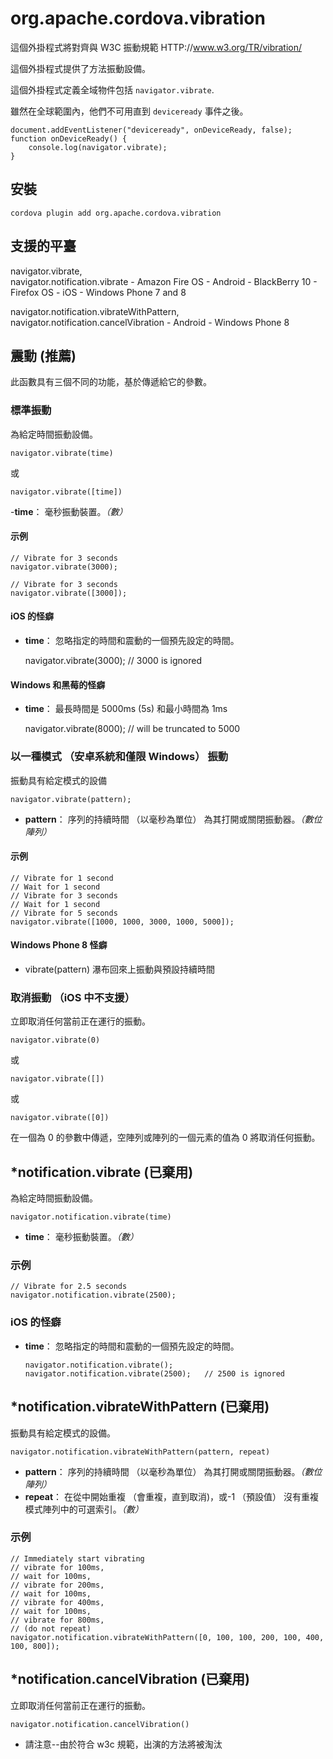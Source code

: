 <!---
    Licensed to the Apache Software Foundation (ASF) under one
    or more contributor license agreements.  See the NOTICE file
    distributed with this work for additional information
    regarding copyright ownership.  The ASF licenses this file
    to you under the Apache License, Version 2.0 (the
    "License"); you may not use this file except in compliance
    with the License.  You may obtain a copy of the License at

      http://www.apache.org/licenses/LICENSE-2.0

    Unless required by applicable law or agreed to in writing,
    software distributed under the License is distributed on an
    "AS IS" BASIS, WITHOUT WARRANTIES OR CONDITIONS OF ANY
    KIND, either express or implied.  See the License for the
    specific language governing permissions and limitations
    under the License.
-->

# org.apache.cordova.vibration

這個外掛程式將對齊與 W3C 振動規範 HTTP://www.w3.org/TR/vibration/

這個外掛程式提供了方法振動設備。

這個外掛程式定義全域物件包括 `navigator.vibrate`.

雖然在全球範圍內，他們不可用直到 `deviceready` 事件之後。

    document.addEventListener("deviceready", onDeviceReady, false);
    function onDeviceReady() {
        console.log(navigator.vibrate);
    }
    

## 安裝

    cordova plugin add org.apache.cordova.vibration
    

## 支援的平臺

navigator.vibrate,  
navigator.notification.vibrate - Amazon Fire OS - Android - BlackBerry 10 - Firefox OS - iOS - Windows Phone 7 and 8

navigator.notification.vibrateWithPattern,  
navigator.notification.cancelVibration - Android - Windows Phone 8

## 震動 (推薦)

此函數具有三個不同的功能，基於傳遞給它的參數。

### 標準振動

為給定時間振動設備。

    navigator.vibrate(time)
    

或

    navigator.vibrate([time])
    

-**time**： 毫秒振動裝置。*（數）*

#### 示例

    // Vibrate for 3 seconds
    navigator.vibrate(3000);
    
    // Vibrate for 3 seconds
    navigator.vibrate([3000]);
    

#### iOS 的怪癖

*   **time**： 忽略指定的時間和震動的一個預先設定的時間。
    
    navigator.vibrate(3000); // 3000 is ignored

#### Windows 和黑莓的怪癖

*   **time**： 最長時間是 5000ms (5s) 和最小時間為 1ms
    
    navigator.vibrate(8000); // will be truncated to 5000

### 以一種模式 （安卓系統和僅限 Windows） 振動

振動具有給定模式的設備

    navigator.vibrate(pattern);   
    

*   **pattern**： 序列的持續時間 （以毫秒為單位） 為其打開或關閉振動器。*（數位陣列）*

#### 示例

    // Vibrate for 1 second
    // Wait for 1 second
    // Vibrate for 3 seconds
    // Wait for 1 second
    // Vibrate for 5 seconds
    navigator.vibrate([1000, 1000, 3000, 1000, 5000]);
    

#### Windows Phone 8 怪癖

*   vibrate(pattern) 瀑布回來上振動與預設持續時間

### 取消振動 （iOS 中不支援）

立即取消任何當前正在運行的振動。

    navigator.vibrate(0)
    

或

    navigator.vibrate([])
    

或

    navigator.vibrate([0])
    

在一個為 0 的參數中傳遞，空陣列或陣列的一個元素的值為 0 將取消任何振動。

## *notification.vibrate (已棄用)

為給定時間振動設備。

    navigator.notification.vibrate(time)
    

*   **time**： 毫秒振動裝置。*（數）*

### 示例

    // Vibrate for 2.5 seconds
    navigator.notification.vibrate(2500);
    

### iOS 的怪癖

*   **time**： 忽略指定的時間和震動的一個預先設定的時間。
    
        navigator.notification.vibrate();
        navigator.notification.vibrate(2500);   // 2500 is ignored
        

## *notification.vibrateWithPattern (已棄用)

振動具有給定模式的設備。

    navigator.notification.vibrateWithPattern(pattern, repeat)
    

*   **pattern**： 序列的持續時間 （以毫秒為單位） 為其打開或關閉振動器。*（數位陣列）*
*   **repeat**： 在從中開始重複 （會重複，直到取消)，或-1 （預設值） 沒有重複模式陣列中的可選索引。*（數）*

### 示例

    // Immediately start vibrating
    // vibrate for 100ms,
    // wait for 100ms,
    // vibrate for 200ms,
    // wait for 100ms,
    // vibrate for 400ms,
    // wait for 100ms,
    // vibrate for 800ms,
    // (do not repeat)
    navigator.notification.vibrateWithPattern([0, 100, 100, 200, 100, 400, 100, 800]);
    

## *notification.cancelVibration (已棄用)

立即取消任何當前正在運行的振動。

    navigator.notification.cancelVibration()
    

* 請注意--由於符合 w3c 規範，出演的方法將被淘汰